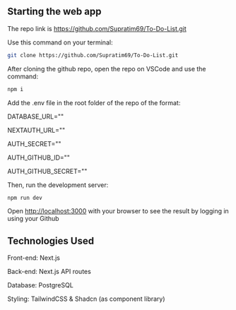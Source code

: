 ## Starting the web app

The repo link is https://github.com/Supratim69/To-Do-List.git

Use this command on your terminal:

```bash
git clone https://github.com/Supratim69/To-Do-List.git
```

After cloning the github repo, open the repo on VSCode and use the command:

```bash
npm i
```

Add the .env file in the root folder of the repo of the format:

DATABASE_URL=""

NEXTAUTH_URL=""

AUTH_SECRET=""

AUTH_GITHUB_ID=""

AUTH_GITHUB_SECRET=""

Then, run the development server:

```bash
npm run dev
```

Open [http://localhost:3000](http://localhost:3000) with your browser to see the result by logging in using your Github

## Technologies Used

Front-end: Next.js

Back-end: Next.js API routes

Database: PostgreSQL

Styling: TailwindCSS & Shadcn (as component library)
